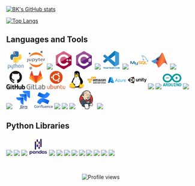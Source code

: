 <div align="left">
  
  [![BK's GitHub stats](https://github-readme-stats.vercel.app/api?username=bkleck&count_private=true&show_icons=true&theme=nord)](https://github.com/anuraghazra/github-readme-stats)
  
  [![Top Langs](https://github-readme-stats.vercel.app/api/top-langs/?username=bkleck&langs_count=5&layout=compact&theme=nord&card_width=445)](https://github.com/anuraghazra/github-readme-stats)
  
</div>

## Languages and Tools
<p align="left">
  <img src="https://github.com/devicons/devicon/blob/master/icons/python/python-original-wordmark.svg" width="50"/>
  <img src="https://github.com/devicons/devicon/blob/master/icons/jupyter/jupyter-original-wordmark.svg" width="50"/>
  <img src="https://user-images.githubusercontent.com/77097236/173811751-c86b7874-9d39-4f27-b368-e9550359bbdf.png" width="50"/>
  <img src="https://github.com/devicons/devicon/blob/master/icons/cplusplus/cplusplus-original.svg" width="50"/>
  <img src="https://github.com/devicons/devicon/blob/master/icons/csharp/csharp-original.svg" width="50"/>
  <img src="https://www.tekgia.com/445-thickbox_default/microsoft-visual-studio-2019-professional-extended-edition.jpg" width="50"/>
  <img src="https://github.com/devicons/devicon/blob/master/icons/vscode/vscode-original-wordmark.svg" width="50"/>
  <img src="https://user-images.githubusercontent.com/77097236/173811245-c77d8d19-a4af-4275-b920-e06547b30491.png" width="50"/>
  <img src="https://github.com/devicons/devicon/blob/master/icons/mysql/mysql-original-wordmark.svg" width="50"/>
  <img src="https://github.com/devicons/devicon/blob/master/icons/matlab/matlab-original.svg" width="50"/>
  <img src="https://user-images.githubusercontent.com/77097236/173811032-af92d78d-c805-4860-a405-f1f9072bb2ec.png" width="50"/>
  <img src="https://github.com/devicons/devicon/blob/master/icons/github/github-original-wordmark.svg" width="50"/>
  <img src="https://github.com/devicons/devicon/blob/master/icons/gitlab/gitlab-original-wordmark.svg" width="50"/>
  <img src="https://github.com/devicons/devicon/blob/master/icons/ubuntu/ubuntu-plain-wordmark.svg" width="50"/>
  <img src="https://github.com/devicons/devicon/blob/master/icons/linux/linux-original.svg" width="50"/>
  <img src="https://github.com/devicons/devicon/blob/master/icons/amazonwebservices/amazonwebservices-original-wordmark.svg" width="50"/>
  <img src="https://github.com/devicons/devicon/blob/master/icons/azure/azure-original-wordmark.svg" width="50"/>
  <img src="https://github.com/devicons/devicon/blob/master/icons/unity/unity-original-wordmark.svg" width="50"/>
  <img src="https://user-images.githubusercontent.com/77097236/173807238-591f803e-def5-4df0-8f3b-667645370364.png" width="50"/>
  <img src="https://user-images.githubusercontent.com/77097236/173810416-ca8c5737-6de8-4f2c-bdab-357ddfbbc9f5.png" width="50"/>
  <img src="https://github.com/devicons/devicon/blob/master/icons/arduino/arduino-original-wordmark.svg" width="50"/>
  <img src="https://user-images.githubusercontent.com/77097236/173810132-261b19be-60b8-4e05-a2e7-3c1bc47916d6.png" width="50"/>
  <img src="https://user-images.githubusercontent.com/77097236/173809861-ed5d75b2-3070-4869-b818-78fd35230539.png" width="50"/>
  <img src="https://github.com/devicons/devicon/blob/master/icons/jira/jira-original-wordmark.svg" width="50"/>
  <img src="https://github.com/devicons/devicon/blob/master/icons/confluence/confluence-original-wordmark.svg" width="50"/>
  <img src="https://user-images.githubusercontent.com/77097236/173807026-bd1b20d1-0155-4492-a5f8-e7b11e4b71b7.png" width="50"/>
  <img src="https://user-images.githubusercontent.com/77097236/173808136-c40aaae8-0be9-4ddf-a77f-bb4d4671579a.png" width="50"/>
  <img src="https://user-images.githubusercontent.com/77097236/173977081-d9a05ff3-3248-4c0e-9197-85c20ffaf013.png" width="50"/>
  <img src="https://github.com/devicons/devicon/blob/master/icons/jenkins/jenkins-original.svg" width="50"/>
  <img src="https://user-images.githubusercontent.com/77097236/173976503-4b348372-2690-4bf6-a72c-ba6da3c358d4.png" width="50"/>
<p>



## Python Libraries
<p align="left">
  <img src="https://miro.medium.com/max/691/1*VSQ0XEywxSgZBwW05GsZtw.png" width="50"/>
  <img src="https://upload.wikimedia.org/wikipedia/commons/thumb/1/11/TensorFlowLogo.svg/1229px-TensorFlowLogo.svg.png" width="50"/>
  <img src="https://avatars.githubusercontent.com/u/25720743?s=200&v=4" width="50"/>
  <img src="https://github.com/devicons/devicon/blob/master/icons/pandas/pandas-original-wordmark.svg" width="50"/>
  <img src="https://user-images.githubusercontent.com/67586773/105040771-43887300-5a88-11eb-9f01-bee100b9ef22.png" width="50"/>
  <img src="https://seeklogo.com/images/S/scikit-learn-logo-8766D07E2E-seeklogo.com.png" width="50"/>
  <img src="https://upload.wikimedia.org/wikipedia/commons/thumb/0/01/Created_with_Matplotlib-logo.svg/2048px-Created_with_Matplotlib-logo.svg.png" width="50"/>
  <img src="https://www.vectorlogo.zone/logos/plot_ly/plot_ly-official.svg" width="50"/>
  <img src="https://upload.wikimedia.org/wikipedia/commons/thumb/3/32/OpenCV_Logo_with_text_svg_version.svg/1200px-OpenCV_Logo_with_text_svg_version.svg.png" width="50"/>
  <img src="https://user-images.githubusercontent.com/77097236/142615548-a94bc5fd-34ab-4b1c-bb89-cba0496a65be.png" width="50"/>
  <img src="https://static.wixstatic.com/media/91c550_bf9afe8aa7dd463891bd08edcbc42191~mv2.png/v1/fill/w_512,h_512,al_c/91c550_bf9afe8aa7dd463891bd08edcbc42191~mv2.png" width="50"/>
  <img src="https://avatars.githubusercontent.com/u/388785?s=280&v=4" width="50"/>
  <img src="https://avatars.githubusercontent.com/u/43926448?s=200&v=4" width="50"/>
<p>
  
<br />
  
  <div align="center">
    <img src="https://gpvc.arturio.dev/bkleck" alt="Profile views"/>
  </div>
